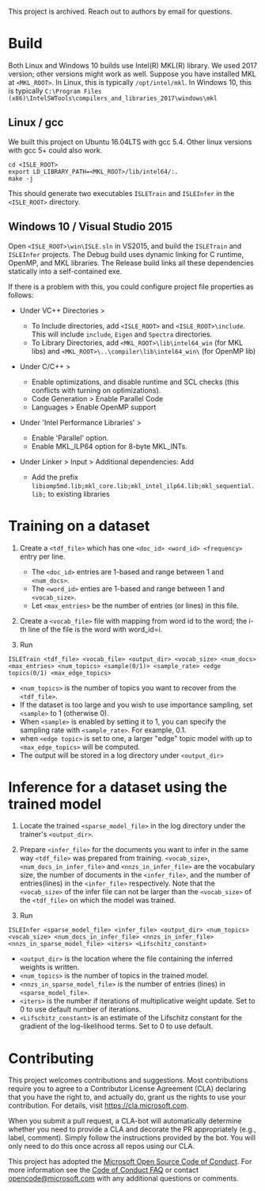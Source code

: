 This project is archived. Reach out to authors by email for questions.

# Build

Both Linux and Windows 10 builds use Intel(R) MKL(R) library. We used 2017 version; other versions might work as well.
Suppose you have installed MKL at `<MKL_ROOT>`. In Linux, this is typically `/opt/intel/mkl`.
In Windows 10, this is typically `C:\Program Files (x86)\IntelSWTools\compilers_and_libraries_2017\windows\mkl`

## Linux / gcc
We built this project on Ubuntu 16.04LTS with gcc 5.4. Other linux versions with gcc 5+ could also work.
```
cd <ISLE_ROOT>
export LD_LIBRARY_PATH=<MKL_ROOT>/lib/intel64/:.
make -j
```
This should generate two executables `ISLETrain` and `ISLEInfer` in the `<ISLE_ROOT>` directory.


## Windows 10 / Visual Studio 2015

Open `<ISLE_ROOT>\win\ISLE.sln` in VS2015, and build the `ISLETrain` and `ISLEInfer` projects.
The Debug build uses dynamic linking for C runtime, OpenMP, and MKL libraries.
The Release build links all these dependencies statically into a self-contained exe.

If there is a problem with this, you could configure project file properties as follows:
* Under VC++ Directories >
  * To Include directories, add `<ISLE_ROOT>` and `<ISLE_ROOT>\include`. This will include `include`,  `Eigen` and `Spectra` directories.
  * To Library Directories, add `<MKL_ROOT>\lib\intel64_win` (for MKL libs) and `<MKL_ROOT>\..\compiler\lib\intel64_win\` (for OpenMP lib)

* Under C/C++ >
  * Enable optimizations, and disable runtime and SCL checks (this conflicts with turning on optimizations).
  * Code Generation > Enable Parallel Code
  * Languages > Enable OpenMP support

* Under 'Intel Performance Libraries' >
  * Enable 'Parallel' option.
  * Enable MKL_ILP64 option for 8-byte MKL_INTs.

* Under Linker > Input > Additional dependencies: Add
  * Add the prefix `libiomp5md.lib;mkl_core.lib;mkl_intel_ilp64.lib;mkl_sequential.lib;` to existing libraries

# Training on a dataset

1. Create a `<tdf_file>` which has one `<doc_id> <word_id> <frequency>` entry per line.
   * The `<doc_id>` entries are 1-based and range between 1 and `<num_docs>`. 
   * The `<word_id>` enties are 1-based and range between 1 and `<vocab_size>`.
   * Let `<max_entries>` be the number of entries (or lines) in this file.

2. Create a `<vocab_file>` file with mapping from word id to the word; the i-th line of the file is the word with word_id=i.

3. Run 
 ```
 ISLETrain <tdf_file> <vocab_file> <output_dir> <vocab_size> <num_docs> <max_entries> <num_topics> <sample(0/1)> <sample_rate> <edge topics(0/1) <max_edge_topics>
 ```
   * `<num_topics>` is the number of topics you want to recover from the `<tdf_file>`.
   * If the dataset is too large and you wish to use importance sampling, set `<sample>` to 1 (otherwise 0).
   * When `<sample>` is enabled by setting it to 1, you can specify the sampling rate with `<sample_rate>`. For example, 0.1.
   * when `<edge topic>` is set to one, a larger "edge" topic model with up to `<max_edge_topics>` will be computed.
   * The output will be stored in a log directory under `<output_dir>`

# Inference for a dataset using the trained model

1. Locate the trained `<sparse_model_file>` in the log directory under the trainer's `<output_dir>`.

2. Prepare `<infer_file>` for the documents you want to infer in the same way `<tdf_file>` was prepared from training. `<vocab_size>`, `<num_docs_in_infer_file>` and  `<nnzs_in_infer_file>` are the vocabulary size, the number of documents in the `<infer_file>`, and
 the number of entries(lines) in the `<infer_file>` respectively. Note that the `<vocab_size>` of the infer file can not be larger than the `<vocab_size>` of the `<tdf_file>` on which the model was trained.

3. Run
```
ISLEInfer <sparse_model_file> <infer_file> <output_dir> <num_topics> <vocab_size> <num_docs_in_infer_file> <nnzs_in_infer_file> <nnzs_in_sparse_model_file> <iters> <Lifschitz_constant>
```
   * `<output_dir>` is the location where the file containing the inferred weights is written.
   * `<num_topics>` is the number of topics in the trained model.
   * `<nnzs_in_sparse_model_file>` is the number of entries (lines) in `<sparse_model_file>`.
   * `<iters>` is the number if iterations of multiplicative weight update. Set to 0 to use default number of iterations.
   * `<Lifschitz_constant>` is an estimate of the Lifschitz constant for the gradient of the log-likelihood terms. Set to 0 to use default.


# Contributing

This project welcomes contributions and suggestions.  Most contributions require you to agree to a
Contributor License Agreement (CLA) declaring that you have the right to, and actually do, grant us
the rights to use your contribution. For details, visit https://cla.microsoft.com.

When you submit a pull request, a CLA-bot will automatically determine whether you need to provide
a CLA and decorate the PR appropriately (e.g., label, comment). Simply follow the instructions
provided by the bot. You will only need to do this once across all repos using our CLA.

This project has adopted the [Microsoft Open Source Code of Conduct](https://opensource.microsoft.com/codeofconduct/).
For more information see the [Code of Conduct FAQ](https://opensource.microsoft.com/codeofconduct/faq/) or
contact [opencode@microsoft.com](mailto:opencode@microsoft.com) with any additional questions or comments.

